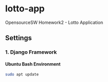 # lotto-app
OpensourceSW Homework2 - Lotto Application


## **Settings**
### 1. Django Framework
#### Ubuntu Bash Environment
```Bash
sudo apt update
```
